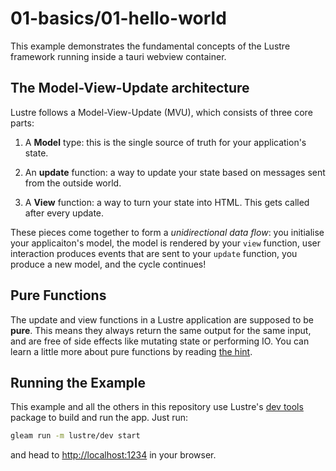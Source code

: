 # 01-basics/01-hello-world

This example demonstrates the fundamental concepts of the Lustre framework 
running inside a tauri webview container.

## The Model-View-Update architecture

Lustre follows a Model-View-Update (MVU), which consists of three core parts:

1. A **Model** type: this is the single source of truth for your application's
   state.

2. An **update** function: a way to update your state based on messages sent
   from the outside world.

3. A **View** function: a way to turn your state into HTML. This gets called after
   every update.

These pieces come together to form a _unidirectional data flow_: you initialise
your applicaiton's model, the model is rendered by your `view` function, user
interaction produces events that are sent to your `update` function, you produce
a new model, and the cycle continues!

## Pure Functions

The update and view functions in a Lustre application are supposed to be **pure**.
This means they always return the same output for the same input, and are free of
side effects like mutating state or performing IO. You can learn a little more
about pure functions by reading [the hint](https://github.com/lustre-labs/lustre/blob/main/pages/hints/pure-functions.md).

## Running the Example

This example and all the others in this repository use Lustre's
[dev tools](https://hex.pm/packages/lustre_dev_tools) package to build and run
the app. Just run:

```bash
gleam run -m lustre/dev start
```

and head to [http://localhost:1234](http://localhost:1234) in your browser.
